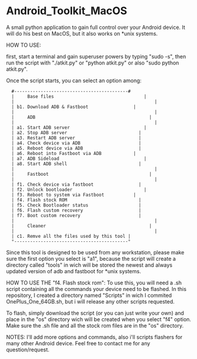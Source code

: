 # Android_Toolkit_MacOS
A small python application to gain full control over your Android device. It will do his best on MacOS, but it also works on *unix systems.

HOW TO USE:

first, start a terminal and gain superuser powers by typing "sudo -s", then run the script with "./atkit.py" or "python atkit.py" or also "sudo python atkit.py".

Once the script starts, you can select an option among:

      #-------------------------------------------#	
      |		Base files			                        |
      |						                                |
      |	b1. Download ADB & Fastboot		            |
      |						                                |
      |		ADB				                              |
      |						                                |
      |	a1. Start ADB server			                |
      |	a2. Stop ADB server			                  |
      |	a3. Restart ADB server			              |
      |	a4. Check device via ADB		              |
      |	a5. Reboot device via ADB		              |
      |	a6. Reboot into Fastboot via ADB	        |
      |	a7. ADB Sideload			                    |
      |	a8. Start ADB shell			                  |
      |						                                |
      |		Fastboot			                          |
      | 					                                |
      |	f1. Check device via fastboot		          |
      |	f2. Unlock bootloader			                |
      |	f3. Reboot to system via Fastboot	        |
      |	f4. Flash stock ROM			                  |
      |	f5. Check Bootloader status 		          |
      |	f6. Flash custom recovery   		          |
      |	f7. Boot custom recovery 		              |
      |						                                |
      |		Cleaner				                          |
      | 					                                |
      |	c1. Remve all the files used by this tool |
      °-------------------------------------------°
      
      
Since this tool is designed to be used from any workstation, please make sure the first option you select is 
"a1", because the script will create a directory called "tools" in wich will be stored the newest and always updated version of adb and fastboot for *unix systems.



HOW TO USE THE "f4. Flash stock rom":
To use this, you will need a .sh script containing all the commands your device need to be flashed. In this repository,
I created a directory named "Scripts" in wich I commited OnePlus_One_64GB.sh, but i will release any other scripts requested.

To flash, simply download the script (or you can just write your own) and place in the "os" directory wich will be created when you select "f4" option. Make sure the .sh file and all the stock rom files are in the "os" directory.



NOTES:
I'll add more options and commands, also i'll scripts flashers for many other Android device. Feel free to contact me for any question/request.
